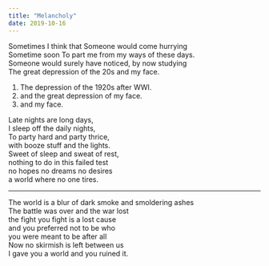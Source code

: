 ```yaml
---
title: "Melancholy"
date: 2019-10-16
---
```


Sometimes I think that Someone would come hurrying  
Sometime soon To part me from my ways of these days.  
Someone would surely have noticed, by now studying  
The great depression of the 20s and my face.

1. The depression of the 1920s after WWI. 
2. and the great depression of my face. 
3. and my face.

Late nights are long days,  
I sleep off the daily nights,  
To party hard and party thrice,  
with booze stuff and the lights.  
Sweet of sleep and sweat of rest,  
nothing to do in this failed test  
no hopes no dreams no desires  
a world where no one tires.

---

The world is a blur of dark smoke and smoldering ashes  
The battle was over and the war lost  
the fight you fight is a lost cause  
and you preferred not to be who  
you were meant to be after all  
Now no skirmish is left between us  
I gave you a world and you ruined it.

